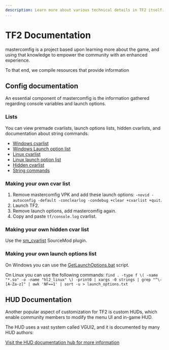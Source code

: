 ```yaml
---
description: Learn more about various technical details in TF2 itself.
...
```


# TF2 Documentation

mastercomfig is a project based upon learning more about the game, and using that knowledge to empower the community with an enhanced experience.

To that end, we compile resources that provide information

## Config documentation

An essential component of mastercomfig is the information gathered regarding console variables and launch options.

### Lists

You can view premade cvarlists, launch options lists, hidden cvarlists, and documentation about string commands.

* [Windows cvarlist](cvarlist_win.md)
* [Windows Launch option list](launchopts_win.md)
* [Linux cvarlist](cvarlist_linux.md)
* [Linux launch option list](launchopts_linux.md)
* [Hidden cvarlist](hiddencvars.md)
* [String commands](strcmds.md)

### Making your own cvar list

1. Remove mastercomfig VPK and add these launch options: `-novid -autoconfig -default -conclearlog -condebug +clear +cvarlist +quit`.
2. Launch TF2.
3. Remove launch options, add mastercomfig again.
4. Copy and paste `tf/console.log` cvarlist.

### Making your own hidden cvar list

Use the [sm_cvarlist](https://forums.alliedmods.net/showthread.php?p=1298262) SourceMod plugin.

### Making your own launch options list

On Windows you can use the [GetLaunchOptions.bat](https://pastebin.com/bhQrywES) script.

On Linux you can use the following commands: `find . -type f \( -name "*.so" -o -name "hl2_linux" \) -print0 | xargs -0 strings | grep "^\-[A-Za-z]" | awk 'NF==1' | sort -u > launch_options.txt`

## HUD Documentation

Another popular aspect of customization for TF2 is custom HUDs, which enable community members to modify the menu UI and in-game HUD.

The HUD uses a vast system called VGUI2, and it is documented by many HUD authors:

[Visit the HUD documentation hub for more information](huds/index.md)
